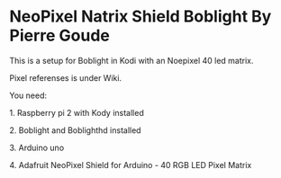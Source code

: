 # NeoPixel Natrix Shield Boblight By Pierre Goude
<p>This is a setup for Boblight in Kodi with an Noepixel 40 led matrix.
<p>Pixel referenses is under Wiki.
<p>You need:
<p>1. Raspberry pi 2 with Kody installed 
<p>2. Boblight and Boblighthd installed
<p>3. Arduino uno
<p>4. Adafruit NeoPixel Shield for Arduino - 40 RGB LED Pixel Matrix
